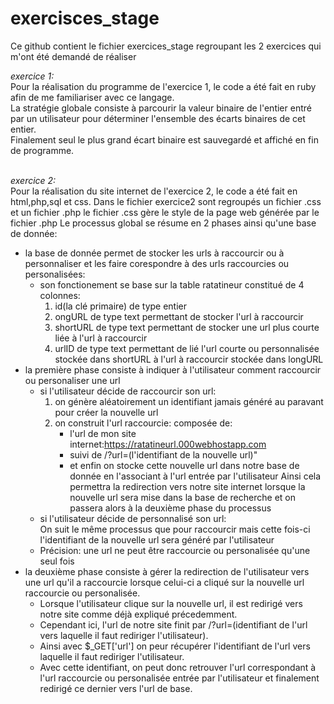 # exercisces_stage
Ce github contient le fichier exercices_stage regroupant les 2 exercices qui m'ont été demandé de réaliser

*exercice 1:*</br>
Pour la réalisation du programme de l'exercice 1, le code a été fait en ruby afin de me familiariser avec ce langage.</br>
La stratégie globale consiste à parcourir la valeur binaire de l'entier entré par un utilisateur pour déterminer l'ensemble des écarts binaires de cet entier.</br> 
Finalement seul le plus grand écart binaire est sauvegardé et affiché en fin de programme.</br></br>

*exercice 2:*</br>
Pour la réalisation du site internet de l'exercice 2, le code a été fait en html,php,sql et css.
Dans le fichier exercice2 sont regroupés un fichier .css et un fichier .php
le fichier .css gère le style de la page web générée par le fichier .php
Le processus global se résume en 2 phases ainsi qu'une base de donnée:
- la base de donnée permet de stocker les urls à raccourcir ou à personnaliser et les faire corespondre à des urls raccourcies ou personalisées:</br>
  * son fonctionement se base sur la table ratatineur constitué de 4 colonnes:</br>
    1. id(la clé primaire) de type entier</br>
    2. ongURL de type text permettant de stocker l'url à raccourcir</br>
    3. shortURL de type text permettant de stocker une url plus courte liée à l'url à raccourcir</br>
    4. urlID de type text permettant de lié l'url courte ou personnalisée stockée dans shortURL à l'url à raccourcir stockée dans longURL</br>
- la première phase consiste à indiquer à l'utilisateur comment raccourcir ou personaliser une url</br>
  * si l'utilisateur décide de raccourcir son url:</br>
    1. on génère aléatoirement un identifiant jamais généré au paravant pour créer la nouvelle url</br>
    2. on construit l'url raccourcie: composée de:</br>
          - l'url de mon site internet:https://ratatineurl.000webhostapp.com</br>
          - suivi de /?url=(l'identifiant de la nouvelle url)"</br>
          - et enfin on stocke cette nouvelle url dans notre base de donnée en l'associant à l'url entrée par l'utilisateur
            Ainsi cela permettra la redirection vers notre site internet lorsque la nouvelle url sera mise dans la base de recherche et on passera alors à la deuxième phase du             processus
   * si l'utilisateur décide de personnalisé son url:</br> 
     On suit le même processus que pour raccourcir mais cette fois-ci l'identifiant de la nouvelle url sera généré par l'utilisateur
   * Précision: une url ne peut être raccourcie ou personalisée qu'une seul fois
- la deuxième phase consiste à gérer la redirection de l'utilisateur vers une url qu'il a raccourcie lorsque celui-ci a cliqué sur la nouvelle url raccourcie ou personalisée.</br>
   * Lorsque l'utilisateur clique sur la nouvelle url, il est redirigé vers notre site comme déjà expliqué précedemment.
   * Cependant ici, l'url de notre site finit par /?url=(identifiant de l'url vers laquelle il faut rediriger l'utilisateur).
   * Ainsi avec $_GET['url'] on peur récupérer l'identifiant de l'url vers laquelle il faut rediriger l'utilisateur.
   * Avec cette identifiant, on peut donc retrouver l'url correspondant à l'url raccourcie ou personalisée entrée par l'utilisateur et finalement redirigé ce dernier vers l'url de base. 
